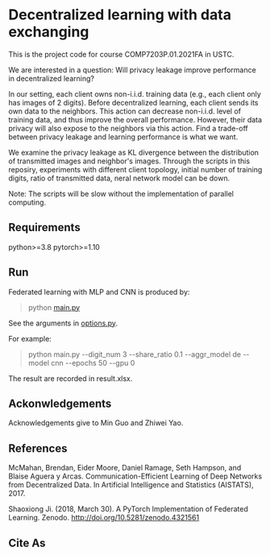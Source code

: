 # Decentralized learning with data exchanging

This is the project code for course COMP7203P.01.2021FA in USTC.

We are interested in a question: Will privacy leakage improve performance in decentralized learning?

In our setting, each client owns non-i.i.d. training data (e.g., each client only has images of 2 digits). Before decentralized learning, each client sends its own data to the neighbors. This action can decrease non-i.i.d. level of training data, and thus improve the overall performance. However, their data privacy will also expose to the neighbors via this action. Find a trade-off between privacy leakage and learning performance is what we want.

We examine the privacy leakage as KL divergence between the distribution of transmitted images and neighbor's images. Through the scripts in this reposiry, experiments with different client topology, initial number of training digits, ratio of transmitted data, neral network model can be down. 

Note: The scripts will be slow without the implementation of parallel computing. 

## Requirements
python>=3.8
pytorch>=1.10

## Run

Federated learning with MLP and CNN is produced by:
> python [main.py](main.py)

See the arguments in [options.py](utils/options.py). 

For example:
> python main.py --digit_num 3 --share_ratio 0.1 --aggr_model de --model cnn --epochs 50 --gpu 0  

The result are recorded in result.xlsx.


## Ackonwledgements
Acknowledgements give to Min Guo and Zhiwei Yao.

## References
McMahan, Brendan, Eider Moore, Daniel Ramage, Seth Hampson, and Blaise Aguera y Arcas. Communication-Efficient Learning of Deep Networks from Decentralized Data. In Artificial Intelligence and Statistics (AISTATS), 2017.

Shaoxiong Ji. (2018, March 30). A PyTorch Implementation of Federated Learning. Zenodo. http://doi.org/10.5281/zenodo.4321561

## Cite As

